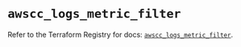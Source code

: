 # `awscc_logs_metric_filter`

Refer to the Terraform Registry for docs: [`awscc_logs_metric_filter`](https://registry.terraform.io/providers/hashicorp/awscc/0.70.0/docs/resources/logs_metric_filter).
